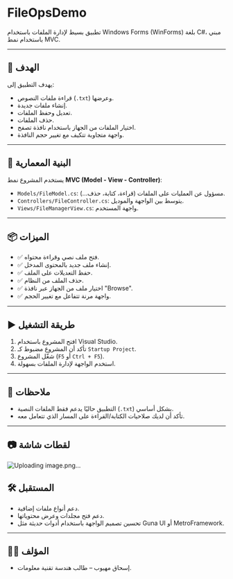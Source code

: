 # FileOpsDemo

تطبيق بسيط لإدارة الملفات باستخدام Windows Forms (WinForms) بلغة C#، مبني باستخدام نمط MVC.

---

## 🎯 الهدف

يهدف التطبيق إلى:

- قراءة ملفات النصوص (`.txt`) وعرضها.
- إنشاء ملفات جديدة.
- تعديل وحفظ الملفات.
- حذف الملفات.
- اختيار الملفات من الجهاز باستخدام نافذة تصفح.
- واجهة متجاوبة تتكيف مع تغيير حجم النافذة.

---

## 🧱 البنية المعمارية

يستخدم المشروع نمط **MVC (Model - View - Controller)**:

- `Models/FileModel.cs`: مسؤول عن العمليات على الملفات (قراءة، كتابة، حذف...).
- `Controllers/FileController.cs`: يتوسط بين الواجهة والموديل.
- `Views/FileManagerView.cs`: واجهة المستخدم.

---

## 📦 الميزات

- ✅ فتح ملف نصي وقراءة محتواه.
- ✅ إنشاء ملف جديد بالمحتوى المدخل.
- ✅ حفظ التعديلات على الملف.
- ✅ حذف الملف من النظام.
- ✅ اختيار ملف من الجهاز عبر نافذة "Browse".
- ✅ واجهة مرنة تتفاعل مع تغيير الحجم.

---

## ▶️ طريقة التشغيل

1. افتح المشروع باستخدام Visual Studio.
2. تأكد أن المشروع مضبوط كـ `Startup Project`.
3. شغّل المشروع (`F5` أو `Ctrl + F5`).
4. استخدم الواجهة لإدارة الملفات بسهولة.

---

## 📌 ملاحظات

- التطبيق حاليًا يدعم فقط الملفات النصية (`.txt`) بشكل أساسي.
- تأكد أن لديك صلاحيات الكتابة/القراءة على المسار الذي تتعامل معه.

---

## 📷 لقطات شاشة

![Uploading image.png…]()


## 🛠️ المستقبل

- دعم أنواع ملفات إضافية.
- دعم فتح مجلدات وعرض محتوياتها.
- تحسين تصميم الواجهة باستخدام أدوات حديثة مثل Guna UI أو MetroFramework.

---

## 👨‍💻 المؤلف

- إسحاق مهيوب – طالب هندسة تقنية معلومات.
